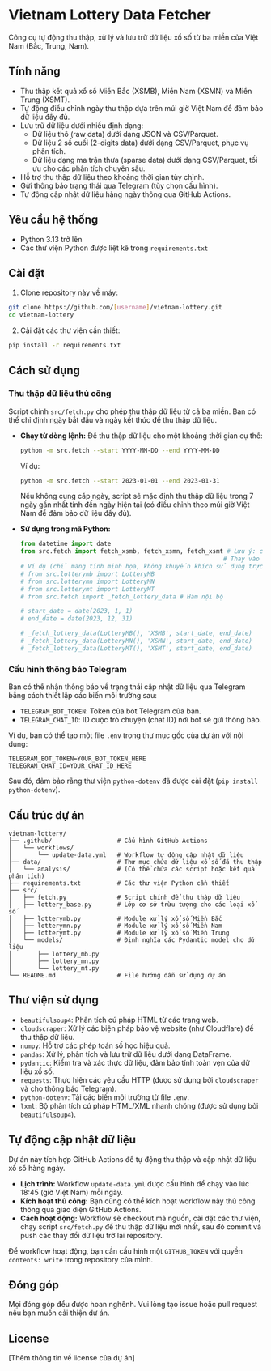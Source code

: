 # Vietnam Lottery Data Fetcher

Công cụ tự động thu thập, xử lý và lưu trữ dữ liệu xổ số từ ba miền của Việt Nam (Bắc, Trung, Nam).

## Tính năng

- Thu thập kết quả xổ số Miền Bắc (XSMB), Miền Nam (XSMN) và Miền Trung (XSMT).
- Tự động điều chỉnh ngày thu thập dựa trên múi giờ Việt Nam để đảm bảo dữ liệu đầy đủ.
- Lưu trữ dữ liệu dưới nhiều định dạng:
    - Dữ liệu thô (raw data) dưới dạng JSON và CSV/Parquet.
    - Dữ liệu 2 số cuối (2-digits data) dưới dạng CSV/Parquet, phục vụ phân tích.
    - Dữ liệu dạng ma trận thưa (sparse data) dưới dạng CSV/Parquet, tối ưu cho các phân tích chuyên sâu.
- Hỗ trợ thu thập dữ liệu theo khoảng thời gian tùy chỉnh.
- Gửi thông báo trạng thái qua Telegram (tùy chọn cấu hình).
- Tự động cập nhật dữ liệu hàng ngày thông qua GitHub Actions.

## Yêu cầu hệ thống

- Python 3.13 trở lên
- Các thư viện Python được liệt kê trong `requirements.txt`

## Cài đặt

1. Clone repository này về máy:
```bash
git clone https://github.com/[username]/vietnam-lottery.git
cd vietnam-lottery
```

2. Cài đặt các thư viện cần thiết:
```bash
pip install -r requirements.txt
```

## Cách sử dụng

### Thu thập dữ liệu thủ công

Script chính `src/fetch.py` cho phép thu thập dữ liệu từ cả ba miền. Bạn có thể chỉ định ngày bắt đầu và ngày kết thúc để thu thập dữ liệu.

- **Chạy từ dòng lệnh:**
  Để thu thập dữ liệu cho một khoảng thời gian cụ thể:
  ```bash
  python -m src.fetch --start YYYY-MM-DD --end YYYY-MM-DD
  ```
  Ví dụ:
  ```bash
  python -m src.fetch --start 2023-01-01 --end 2023-01-31
  ```
  Nếu không cung cấp ngày, script sẽ mặc định thu thập dữ liệu trong 7 ngày gần nhất tính đến ngày hiện tại (có điều chỉnh theo múi giờ Việt Nam để đảm bảo dữ liệu đầy đủ).

- **Sử dụng trong mã Python:**
  ```python
  from datetime import date
  from src.fetch import fetch_xsmb, fetch_xsmn, fetch_xsmt # Lưu ý: các hàm này không còn được export trực tiếp từ fetch.py để sử dụng bên ngoài.
                                                          # Thay vào đó, bạn nên chạy script fetch.py như một module.
  # Ví dụ (chỉ mang tính minh họa, không khuyến khích sử dụng trực tiếp các hàm nội bộ):
  # from src.lotterymb import LotteryMB
  # from src.lotterymn import LotteryMN
  # from src.lotterymt import LotteryMT
  # from src.fetch import _fetch_lottery_data # Hàm nội bộ

  # start_date = date(2023, 1, 1)
  # end_date = date(2023, 12, 31)

  # _fetch_lottery_data(LotteryMB(), 'XSMB', start_date, end_date)
  # _fetch_lottery_data(LotteryMN(), 'XSMN', start_date, end_date)
  # _fetch_lottery_data(LotteryMT(), 'XSMT', start_date, end_date)
  ```

### Cấu hình thông báo Telegram

Bạn có thể nhận thông báo về trạng thái cập nhật dữ liệu qua Telegram bằng cách thiết lập các biến môi trường sau:

- `TELEGRAM_BOT_TOKEN`: Token của bot Telegram của bạn.
- `TELEGRAM_CHAT_ID`: ID cuộc trò chuyện (chat ID) nơi bot sẽ gửi thông báo.

Ví dụ, bạn có thể tạo một file `.env` trong thư mục gốc của dự án với nội dung:
```
TELEGRAM_BOT_TOKEN=YOUR_BOT_TOKEN_HERE
TELEGRAM_CHAT_ID=YOUR_CHAT_ID_HERE
```
Sau đó, đảm bảo rằng thư viện `python-dotenv` đã được cài đặt (`pip install python-dotenv`).

## Cấu trúc dự án

```
vietnam-lottery/
├── .github/                  # Cấu hình GitHub Actions
│   └── workflows/
│       └── update-data.yml   # Workflow tự động cập nhật dữ liệu
├── data/                     # Thư mục chứa dữ liệu xổ số đã thu thập
│   └── analysis/             # (Có thể chứa các script hoặc kết quả phân tích)
├── requirements.txt          # Các thư viện Python cần thiết
├── src/
│   ├── fetch.py              # Script chính để thu thập dữ liệu
│   ├── lottery_base.py       # Lớp cơ sở trừu tượng cho các loại xổ số
│   ├── lotterymb.py          # Module xử lý xổ số Miền Bắc
│   ├── lotterymn.py          # Module xử lý xổ số Miền Nam
│   ├── lotterymt.py          # Module xử lý xổ số Miền Trung
│   └── models/               # Định nghĩa các Pydantic model cho dữ liệu
│       ├── lottery_mb.py
│       ├── lottery_mn.py
│       └── lottery_mt.py
└── README.md                 # File hướng dẫn sử dụng dự án
```

## Thư viện sử dụng

- `beautifulsoup4`: Phân tích cú pháp HTML từ các trang web.
- `cloudscraper`: Xử lý các biện pháp bảo vệ website (như Cloudflare) để thu thập dữ liệu.
- `numpy`: Hỗ trợ các phép toán số học hiệu quả.
- `pandas`: Xử lý, phân tích và lưu trữ dữ liệu dưới dạng DataFrame.
- `pydantic`: Kiểm tra và xác thực dữ liệu, đảm bảo tính toàn vẹn của dữ liệu xổ số.
- `requests`: Thực hiện các yêu cầu HTTP (được sử dụng bởi `cloudscraper` và cho thông báo Telegram).
- `python-dotenv`: Tải các biến môi trường từ file `.env`.
- `lxml`: Bộ phân tích cú pháp HTML/XML nhanh chóng (được sử dụng bởi `beautifulsoup4`).

## Tự động cập nhật dữ liệu

Dự án này tích hợp GitHub Actions để tự động thu thập và cập nhật dữ liệu xổ số hàng ngày.

- **Lịch trình:** Workflow `update-data.yml` được cấu hình để chạy vào lúc 18:45 (giờ Việt Nam) mỗi ngày.
- **Kích hoạt thủ công:** Bạn cũng có thể kích hoạt workflow này thủ công thông qua giao diện GitHub Actions.
- **Cách hoạt động:** Workflow sẽ checkout mã nguồn, cài đặt các thư viện, chạy script `src/fetch.py` để thu thập dữ liệu mới nhất, sau đó commit và push các thay đổi dữ liệu trở lại repository.

Để workflow hoạt động, bạn cần cấu hình một `GITHUB_TOKEN` với quyền `contents: write` trong repository của mình.

## Đóng góp

Mọi đóng góp đều được hoan nghênh. Vui lòng tạo issue hoặc pull request nếu bạn muốn cải thiện dự án.

## License

[Thêm thông tin về license của dự án]